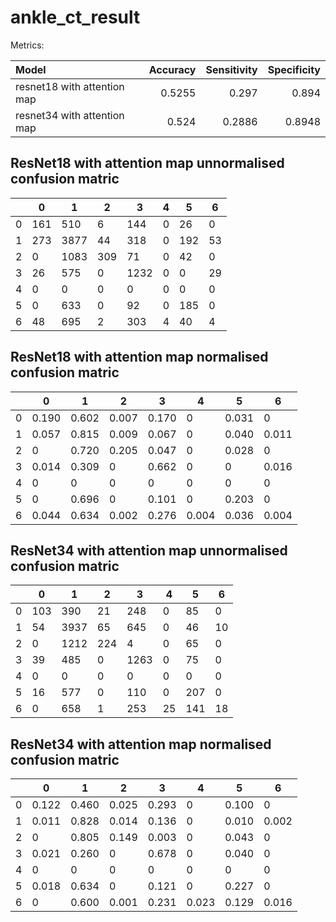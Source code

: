 # ankle_ct_result
Metrics:

| Model                       |   Accuracy |   Sensitivity |   Specificity |
|:----------------------------|-----------:|--------------:|--------------:|
| resnet18 with attention map |    0.5255 |        0.297  |        0.894  |
| resnet34 with attention map |     0.524  |        0.2886 |        0.8948 |

## ResNet18 with attention map unnormalised confusion matric

|    | 0   | 1   | 2  | 3   | 4 | 5  | 6 |
|----|-----|-----|----|-----|---|----|---|
| 0  | 161 | 510 | 6  | 144 | 0 | 26 | 0 |
| 1  | 273 | 3877| 44 | 318 | 0 | 192| 53|
| 2  | 0   | 1083| 309| 71  | 0 | 42 | 0 |
| 3  | 26  | 575 | 0  | 1232| 0 | 0  | 29|
| 4  | 0   | 0   | 0  | 0   | 0 | 0  | 0 |
| 5  | 0   | 633 | 0  | 92  | 0 | 185| 0 |
| 6  | 48  | 695 | 2  | 303 | 4 | 40 | 4 |

## ResNet18 with attention map normalised confusion matric

|    | 0     | 1     | 2    | 3    | 4 | 5    | 6   |
|----|-------|-------|------|------|---|------|-----|
| 0  | 0.190 | 0.602 | 0.007| 0.170| 0 | 0.031| 0   |
| 1  | 0.057 | 0.815 | 0.009| 0.067| 0 | 0.040| 0.011|
| 2  | 0     | 0.720 | 0.205| 0.047| 0 | 0.028| 0   |
| 3  | 0.014 | 0.309 | 0    | 0.662| 0 | 0    | 0.016|
| 4  | 0     | 0     | 0    | 0    | 0 | 0    | 0   |
| 5  | 0     | 0.696 | 0    | 0.101| 0 | 0.203| 0   |
| 6  | 0.044 | 0.634 | 0.002| 0.276| 0.004| 0.036| 0.004|

## ResNet34 with attention map unnormalised confusion matric

|    | 0   | 1   | 2  | 3   | 4 | 5  | 6 |
|----|-----|-----|----|-----|---|----|---|
| 0  | 103 | 390 | 21 | 248 | 0 | 85 | 0 |
| 1  | 54  | 3937| 65 | 645 | 0 | 46 | 10|
| 2  | 0   | 1212| 224| 4   | 0 | 65 | 0 |
| 3  | 39  | 485 | 0  | 1263| 0 | 75 | 0 |
| 4  | 0   | 0   | 0  | 0   | 0 | 0  | 0 |
| 5  | 16  | 577 | 0  | 110 | 0 | 207| 0 |
| 6  | 0   | 658 | 1  | 253 | 25| 141| 18|

## ResNet34 with attention map normalised confusion matric

|    | 0     | 1     | 2    | 3    | 4 | 5    | 6   |
|----|-------|-------|------|------|---|------|-----|
| 0  | 0.122 | 0.460 | 0.025| 0.293| 0 | 0.100| 0   |
| 1  | 0.011 | 0.828 | 0.014| 0.136| 0 | 0.010| 0.002|
| 2  | 0     | 0.805 | 0.149| 0.003| 0 | 0.043| 0   |
| 3  | 0.021 | 0.260 | 0    | 0.678| 0 | 0.040| 0   |
| 4  | 0     | 0     | 0    | 0    | 0 | 0    | 0   |
| 5  | 0.018 | 0.634 | 0    | 0.121| 0 | 0.227| 0   |
| 6  | 0     | 0.600 | 0.001| 0.231| 0.023| 0.129| 0.016|


